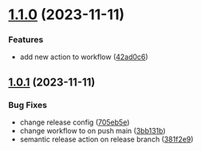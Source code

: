 # [1.1.0](https://github.com/Utalkto/kumbio-app-front-application-base/compare/v1.0.1...v1.1.0) (2023-11-11)


### Features

* add new action to workflow ([42ad0c6](https://github.com/Utalkto/kumbio-app-front-application-base/commit/42ad0c6d2ec14d6013b47d75b8a7ac1c2b2e8b11))

## [1.0.1](https://github.com/Utalkto/kumbio-app-front-application-base/compare/v1.0.0...v1.0.1) (2023-11-11)


### Bug Fixes

* change release config ([705eb5e](https://github.com/Utalkto/kumbio-app-front-application-base/commit/705eb5edbde8c527fc3fc45b512a32cca569dc94))
* change workflow to on push main ([3bb131b](https://github.com/Utalkto/kumbio-app-front-application-base/commit/3bb131bd38ece4e40b06a9b24cd5cfec83740510))
* semantic release action on release branch ([381f2e9](https://github.com/Utalkto/kumbio-app-front-application-base/commit/381f2e9e8f0cefacb7e34997f517ba57698d9e4e))
